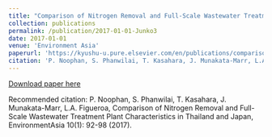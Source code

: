 ```yaml
---
title: "Comparison of Nitrogen Removal and Full-Scale Wastewater Treatment Plant Characteristics in Thailand and Japan"
collection: publications
permalink: /publication/2017-01-01-Junko3
date: 2017-01-01
venue: 'Environment Asia'
paperurl: 'https://kyushu-u.pure.elsevier.com/en/publications/comparison-of-nitrogen-removal-and-full-scale-wastewater-treatmen'
citation: 'P. Noophan, S. Phanwilai, T. Kasahara, J. Munakata-Marr, L.A. Figueroa, Comparison of Nitrogen Removal and Full-Scale Wastewater Treatment Plant Characteristics in Thailand and Japan, EnvironmentAsia 10(1): 92-98 (2017). '
---
```


<a href='https://kyushu-u.pure.elsevier.com/en/publications/comparison-of-nitrogen-removal-and-full-scale-wastewater-treatmen'>Download paper here</a>

Recommended citation: P. Noophan, S. Phanwilai, T. Kasahara, J. Munakata-Marr, L.A. Figueroa, Comparison of Nitrogen Removal and Full-Scale Wastewater Treatment Plant Characteristics in Thailand and Japan, EnvironmentAsia 10(1): 92-98 (2017). 